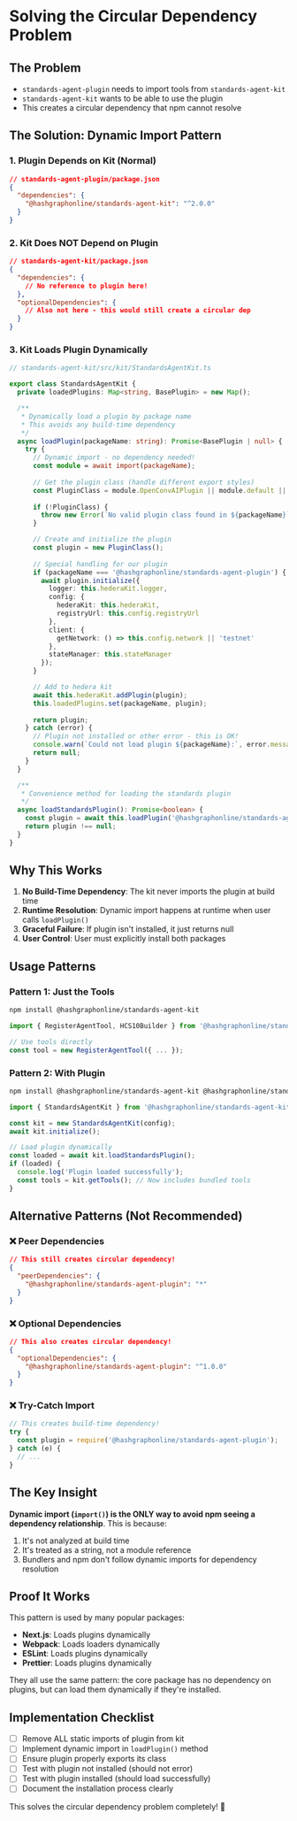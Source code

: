 # Solving the Circular Dependency Problem

## The Problem
- `standards-agent-plugin` needs to import tools from `standards-agent-kit`
- `standards-agent-kit` wants to be able to use the plugin
- This creates a circular dependency that npm cannot resolve

## The Solution: Dynamic Import Pattern

### 1. **Plugin Depends on Kit (Normal)**
```json
// standards-agent-plugin/package.json
{
  "dependencies": {
    "@hashgraphonline/standards-agent-kit": "^2.0.0"
  }
}
```

### 2. **Kit Does NOT Depend on Plugin**
```json
// standards-agent-kit/package.json
{
  "dependencies": {
    // No reference to plugin here!
  },
  "optionalDependencies": {
    // Also not here - this would still create a circular dep
  }
}
```

### 3. **Kit Loads Plugin Dynamically**

```typescript
// standards-agent-kit/src/kit/StandardsAgentKit.ts

export class StandardsAgentKit {
  private loadedPlugins: Map<string, BasePlugin> = new Map();

  /**
   * Dynamically load a plugin by package name
   * This avoids any build-time dependency
   */
  async loadPlugin(packageName: string): Promise<BasePlugin | null> {
    try {
      // Dynamic import - no dependency needed!
      const module = await import(packageName);
      
      // Get the plugin class (handle different export styles)
      const PluginClass = module.OpenConvAIPlugin || module.default || module[Object.keys(module)[0]];
      
      if (!PluginClass) {
        throw new Error(`No valid plugin class found in ${packageName}`);
      }

      // Create and initialize the plugin
      const plugin = new PluginClass();
      
      // Special handling for our plugin
      if (packageName === '@hashgraphonline/standards-agent-plugin') {
        await plugin.initialize({
          logger: this.hederaKit.logger,
          config: {
            hederaKit: this.hederaKit,
            registryUrl: this.config.registryUrl
          },
          client: {
            getNetwork: () => this.config.network || 'testnet'
          },
          stateManager: this.stateManager
        });
      }

      // Add to hedera kit
      await this.hederaKit.addPlugin(plugin);
      this.loadedPlugins.set(packageName, plugin);
      
      return plugin;
    } catch (error) {
      // Plugin not installed or other error - this is OK!
      console.warn(`Could not load plugin ${packageName}:`, error.message);
      return null;
    }
  }

  /**
   * Convenience method for loading the standards plugin
   */
  async loadStandardsPlugin(): Promise<boolean> {
    const plugin = await this.loadPlugin('@hashgraphonline/standards-agent-plugin');
    return plugin !== null;
  }
}
```

## Why This Works

1. **No Build-Time Dependency**: The kit never imports the plugin at build time
2. **Runtime Resolution**: Dynamic import happens at runtime when user calls `loadPlugin()`
3. **Graceful Failure**: If plugin isn't installed, it just returns null
4. **User Control**: User must explicitly install both packages

## Usage Patterns

### Pattern 1: Just the Tools
```bash
npm install @hashgraphonline/standards-agent-kit
```

```typescript
import { RegisterAgentTool, HCS10Builder } from '@hashgraphonline/standards-agent-kit';

// Use tools directly
const tool = new RegisterAgentTool({ ... });
```

### Pattern 2: With Plugin
```bash
npm install @hashgraphonline/standards-agent-kit @hashgraphonline/standards-agent-plugin
```

```typescript
import { StandardsAgentKit } from '@hashgraphonline/standards-agent-kit';

const kit = new StandardsAgentKit(config);
await kit.initialize();

// Load plugin dynamically
const loaded = await kit.loadStandardsPlugin();
if (loaded) {
  console.log('Plugin loaded successfully');
  const tools = kit.getTools(); // Now includes bundled tools
}
```

## Alternative Patterns (Not Recommended)

### ❌ Peer Dependencies
```json
// This still creates circular dependency!
{
  "peerDependencies": {
    "@hashgraphonline/standards-agent-plugin": "*"
  }
}
```

### ❌ Optional Dependencies
```json
// This also creates circular dependency!
{
  "optionalDependencies": {
    "@hashgraphonline/standards-agent-plugin": "^1.0.0"
  }
}
```

### ❌ Try-Catch Import
```typescript
// This creates build-time dependency!
try {
  const plugin = require('@hashgraphonline/standards-agent-plugin');
} catch (e) {
  // ...
}
```

## The Key Insight

**Dynamic import (`import()`) is the ONLY way to avoid npm seeing a dependency relationship**. This is because:

1. It's not analyzed at build time
2. It's treated as a string, not a module reference  
3. Bundlers and npm don't follow dynamic imports for dependency resolution

## Proof It Works

This pattern is used by many popular packages:
- **Next.js**: Loads plugins dynamically
- **Webpack**: Loads loaders dynamically
- **ESLint**: Loads plugins dynamically
- **Prettier**: Loads plugins dynamically

They all use the same pattern: the core package has no dependency on plugins, but can load them dynamically if they're installed.

## Implementation Checklist

- [ ] Remove ALL static imports of plugin from kit
- [ ] Implement dynamic import in `loadPlugin()` method
- [ ] Ensure plugin properly exports its class
- [ ] Test with plugin not installed (should not error)
- [ ] Test with plugin installed (should load successfully)
- [ ] Document the installation process clearly

This solves the circular dependency problem completely! 🦊